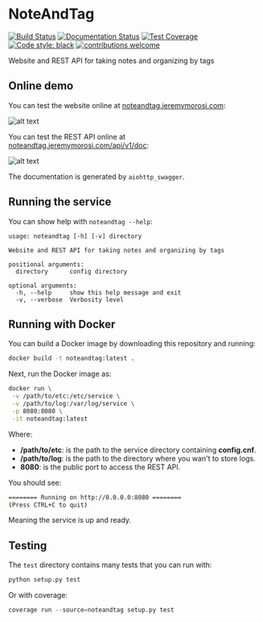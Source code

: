 # NoteAndTag

[![Build Status](https://travis-ci.com/Nauja/noteandtag.png?branch=master)](https://travis-ci.com/Nauja/noteandtag)
[![Documentation Status](https://readthedocs.org/projects/noteandtag/badge/?version=latest)](https://noteandtag.readthedocs.io/en/latest/?badge=latest)
[![Test Coverage](https://codeclimate.com/github/Nauja/noteandtag/badges/coverage.svg)](https://codeclimate.com/github/Nauja/noteandtag/coverage)
[![Code style: black](https://img.shields.io/badge/code%20style-black-000000.svg)](https://github.com/psf/black)
[![contributions welcome](https://img.shields.io/badge/contributions-welcome-brightgreen.svg?style=flat)](https://github.com/Nauja/noteandtag/issues)

Website and REST API for taking notes and organizing by tags

## Online demo

You can test the website online at [noteandtag.jeremymorosi.com](http://noteandtag.jeremymorosi.com):

![alt text](http://cdn.jeremymorosi.com/noteandtag/website_preview.png "Preview")

You can test the REST API online at [noteandtag.jeremymorosi.com/api/v1/doc](http://noteandtag.jeremymorosi.com/api/v1/doc):

![alt text](http://cdn.jeremymorosi.com/noteandtag/swagger_preview.png "Preview")

The documentation is generated by `aiohttp_swagger`.

## Running the service

You can show help with `noteandtag --help`:

```
usage: noteandtag [-h] [-v] directory

Website and REST API for taking notes and organizing by tags

positional arguments:
  directory      config directory

optional arguments:
  -h, --help     show this help message and exit
  -v, --verbose  Verbosity level

```

## Running with Docker

You can build a Docker image by downloading this repository and running:

```bash
docker build -t noteandtag:latest .
```

Next, run the Docker image as:

```bash
docker run \
 -v /path/to/etc:/etc/service \
 -v /path/to/log:/var/log/service \
 -p 8080:8080 \
 -it noteandtag:latest
```

Where:
  * **/path/to/etc**: is the path to the service directory containing **config.cnf**.
  * **/path/to/log**: is the path to the directory where you wan't to store logs.
  * **8080**: is the public port to access the REST API.

You should see:

```bash
======== Running on http://0.0.0.0:8080 ========
(Press CTRL+C to quit)

```

Meaning the service is up and ready.

## Testing

The `test` directory contains many tests that you can run with:

```python
python setup.py test
```

Or with coverage:

```python
coverage run --source=noteandtag setup.py test
```
